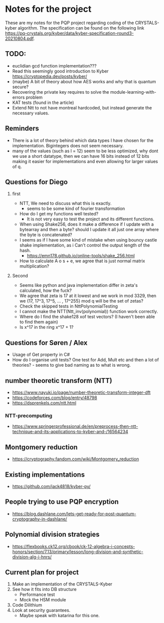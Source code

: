 # Notes for the project
These are my notes for the PQP project regarding coding of the CRYSTALS-kyber algorithm.
The specification can be found on the following link https://pq-crystals.org/kyber/data/kyber-specification-round3-20210804.pdf.

## TODO:
* euclidian gcd function implementation???
* Read this seemingly good introduction to Kyber https://cryptopedia.dev/posts/kyber/
* (maybe) A bit of theory about how AES works and why that is quantum secure?
* Recovering the private key requires to solve the module-learning-with-errors problem
* KAT tests (found in the article)
* Extend Ntt to not have montreal hardcoded, but instead generate the necessary values.

## Reminders
* There is a lot of theory behind which data types I have chosen for the implementation. Bigintegers does not seem necessary.
* many of the values (such as l = 12) seem to be less optimized, why dont we use a short datatype, then we can have 16 bits instead of 12 bits making it easier for implementations and even allowing for larger values of q.

## Questions for Diego
1. first
    * NTT, We need to discuss what this is exactly.
      * seems to be some kind of fourier transformation
    * How do I get my functions well tested?
      * It is not very easy to test the project and its different functions.
    * When using Shake256, does it make a difference if I update with a bytearray and then a byte? should I update it all just one array where the byte is concatenated?
    * I seems as if I have some kind of mistake when using bouncy castle shake implementation, as i Can't control the output length of the hash.
      * https://emn178.github.io/online-tools/shake_256.html
    * How to calculate A o s + e, we agree that is just normal matrix multiplication?

2. Second
   * Seems like python and java implementation differ in zeta's calculated, how the fuck?
   * We agree that zeta is 17 at it lowest and we work in mod 3329, then we {17, 17^3, 17^5, ... , 17^255} mod q will be the set of zetas?
   * Check the skipped tests in NttPolynomialTesting
   * I cannot make the NTT(Ntt_inv(polynomial)) function work correctly.
   * Where do I find the shake128 xof test vectors? (I haven't been able to find them again)
   * Is x^17 in the ring x^17 + 1?

## Questions for Søren / Alex
* Usage of Get property in C#
* How do I organise unit tests? One test for Add, Mult etc and then a lot of theories? - seems to give bad naming as to what is wrong.

## number theoretic transform (NTT)
* https://www.nayuki.io/page/number-theoretic-transform-integer-dft
* https://codeforces.com/blog/entry/48798
* https://dsprenkels.com/ntt.html

### NTT-precomputing
* https://www.springerprofessional.de/en/preprocess-then-ntt-technique-and-its-applications-to-kyber-and-/16564234

## Montgomery reduction
* https://cryptography.fandom.com/wiki/Montgomery_reduction

## Existing implementations
* https://github.com/jack4818/kyber-py/

## People trying to use PQP encryption
* https://blog.dashlane.com/lets-get-ready-for-post-quantum-cryptography-in-dashlane/

## Polynomial division strategies
* https://flexbooks.ck12.org/cbook/ck-12-algebra-i-concepts-honors/section/7.13/primary/lesson/long-division-and-synthetic-division-alg-i-hnrs/

## Current plan for project
1. Make an implementation of the CRYSTALS-Kyber
2. See how it fits into DB structure
   * Performance test
   * Mock the HSM module
3. Code Dilithium
4. Look at security guarantees.
   * Maybe speak with katarina for this one.
